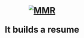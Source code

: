 <h1 align="center">
  <a href="https://github.com/kshitijk83/resume-builder"><img src="https://svgshare.com/i/B7C.svg" alt="MMR"></a>
<p align="center">It builds a resume</p>

</h1>
